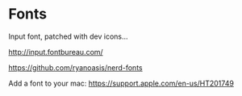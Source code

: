 # Fonts
Input font, patched with dev icons...

http://input.fontbureau.com/

https://github.com/ryanoasis/nerd-fonts

Add a font to your mac:
https://support.apple.com/en-us/HT201749

